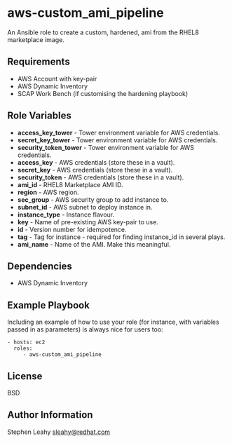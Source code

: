 aws-custom_ami_pipeline
=========

An Ansible role to create a custom, hardened, ami from the RHEL8 marketplace image.

Requirements
------------

- AWS Account with key-pair
- AWS Dynamic Inventory
- SCAP Work Bench (if customising the hardening playbook)

Role Variables
--------------

- **access_key_tower** - Tower environment variable for AWS credentials.
- **secret_key_tower** - Tower environment variable for AWS credentials.
- **security_token_tower** - Tower environment variable for AWS credentials.
- **access_key** - AWS credentials (store these in a vault).
- **secret_key** - AWS credentials (store these in a vault).
- **security_token** - AWS credentials (store these in a vault).
- **ami_id** - RHEL8 Marketplace AMI ID.
- **region** - AWS region.
- **sec_group** - AWS security group to add instance to.
- **subnet_id** - AWS subnet to deploy instance in.
- **instance_type** - Instance flavour.
- **key** - Name of pre-existing AWS key-pair to use.
- **id** - Version number for idempotence.
- **tag** - Tag for instance - required for finding instance_id in several plays.
- **ami_name** - Name of the AMI. Make this meaningful.


Dependencies
------------

- AWS Dynamic Inventory

Example Playbook
----------------

Including an example of how to use your role (for instance, with variables passed in as parameters) is always nice for users too:

    - hosts: ec2
      roles:
         - aws-custom_ami_pipeline

License
-------

BSD

Author Information
------------------

Stephen Leahy
sleahy@redhat.com